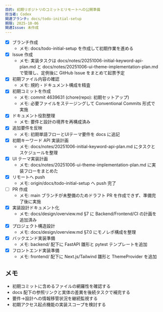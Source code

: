```yaml
---
目的: 初期リポジトリのコミットとリモートへの公開準備
担当者: Codex
関連ブランチ: docs/todo-initial-setup
期限: 2025-10-06
関連Issue: 未作成
---
```


- [x] ブランチ作成
  - メモ: docs/todo-initial-setup を作成して初期作業を進める
- [x] Issue 作成
  - メモ: 実装タスクは docs/notes/20251006-initial-keyword-api-plan.md と docs/notes/20251006-ui-theme-implementation-plan.md で管理し、定例後に GitHub Issue をまとめて起票予定
- [x] 初期ファイル内容の確認
  - メモ: 規約・ドキュメント構成を精査
- [x] 初期コミットを作成
  - メモ: commit 4639631 (chore(repo): 初期セットアップ)
  - メモ: 必要ファイルをステージングして Conventional Commits 形式で実施
- [x] ドキュメント役割整理
  - メモ: 要件と設計の境界を再構成済み
- [x] 追加要件を反映
  - メモ: 初期単語フローとUIテーマ要件を docs に追記
- [x] 初期キーワード API 実装計画
  - メモ: docs/notes/20251006-initial-keyword-api-plan.md にタスクとスケジュールを整理
- [x] UI テーマ実装計画
  - メモ: docs/notes/20251006-ui-theme-implementation-plan.md に実装フローをまとめた
- [x] リモートへ push
  - メモ: origin/docs/todo-initial-setup へ push 完了
- [ ] PR 作成
  - メモ: main ブランチが未整備のためドラフト PR を作成できず、準備完了後に実施
- [x] 実装設計ドキュメント化
  - メモ: docs/design/overview.md §7 に Backend/Frontend/CI の計画を追加済み
- [x] プロジェクト構造設計
  - メモ: docs/design/overview.md §7.0 にモノレポ構成を整理
- [x] バックエンド実装準備
  - メモ: backend/ 配下に FastAPI 雛形と pytest テンプレートを追加
- [x] フロントエンド実装準備
  - メモ: frontend/ 配下に Next.js/Tailwind 雛形と ThemeProvider を追加

## メモ
- 初期コミットに含めるファイルの網羅性を確認する
- docs 配下の参照リンクと実体の差異を後続タスクで補完する
- 要件→設計への情報移管状況を継続監視する
- 初期アクセス起点機能の実装スコープを検討する
